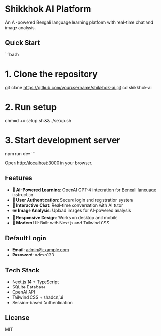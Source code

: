 # Shikkhok AI Platform

An AI-powered Bengali language learning platform with real-time chat and image analysis.

## Quick Start

\`\`\`bash
# 1. Clone the repository
git clone https://github.com/yourusername/shikkhok-ai.git
cd shikkhok-ai

# 2. Run setup
chmod +x setup.sh && ./setup.sh

# 3. Start development server
npm run dev
\`\`\`

Open [http://localhost:3000](http://localhost:3000) in your browser.

## Features

- 🤖 **AI-Powered Learning**: OpenAI GPT-4 integration for Bengali language instruction
- 🔐 **User Authentication**: Secure login and registration system
- 💬 **Interactive Chat**: Real-time conversation with AI tutor
- 🖼️ **Image Analysis**: Upload images for AI-powered analysis
- 📱 **Responsive Design**: Works on desktop and mobile
- 🎨 **Modern UI**: Built with Next.js and Tailwind CSS

## Default Login

- **Email**: admin@example.com
- **Password**: admin123

## Tech Stack

- Next.js 14 + TypeScript
- SQLite Database
- OpenAI API
- Tailwind CSS + shadcn/ui
- Session-based Authentication

## License

MIT
